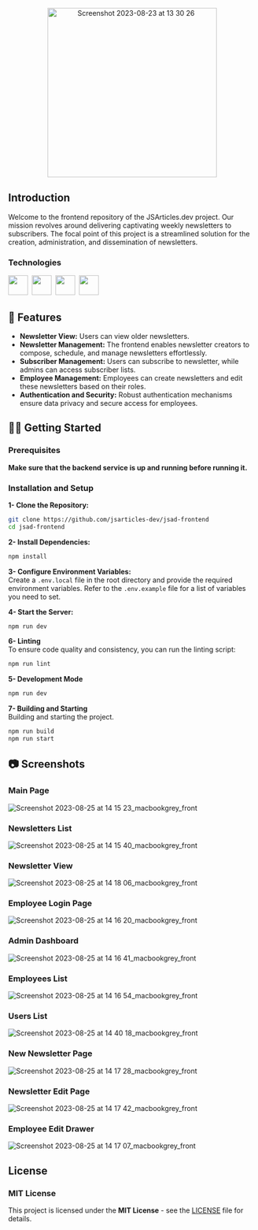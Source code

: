 <p align="center"><img width="344" alt="Screenshot 2023-08-23 at 13 30 26" src="https://github.com/jsarticles-dev/jsad-frontend/assets/20026295/ab3bf255-2df1-40ea-99e1-fafa9f9f7ab1">
</p>

## Introduction

Welcome to the frontend repository of the JSArticles.dev project. Our mission revolves around delivering captivating weekly newsletters to subscribers. The focal point of this project is a streamlined solution for the creation, administration, and dissemination of newsletters.

### Technologies
<img width="40px" height="40px" src="https://cdn.jsdelivr.net/gh/devicons/devicon/icons/nextjs/nextjs-original-wordmark.svg" />&nbsp; 
<img width="40px" height="40px" src="https://cdn.jsdelivr.net/gh/devicons/devicon/icons/typescript/typescript-original.svg" />&nbsp; 
<img width="40px" height="40px" src="https://cdn.jsdelivr.net/gh/devicons/devicon/icons/html5/html5-original.svg" />&nbsp; 
<img width="40px" height="40px" src="https://cdn.jsdelivr.net/gh/devicons/devicon/icons/css3/css3-original.svg" />&nbsp; 
          
          
          

## :rocket: Features

- **Newsletter View:** Users can view older newsletters.
- **Newsletter Management:** The frontend enables newsletter creators to compose, schedule, and manage newsletters effortlessly.
- **Subscriber Management:** Users can subscribe to newsletter, while admins can access subscriber lists.
- **Employee Management:** Employees can create newsletters and edit these newsletters based on their roles.
- **Authentication and Security:** Robust authentication mechanisms ensure data privacy and secure access for employees.


## :running_woman: Getting Started

### Prerequisites

**Make sure that the backend service is up and running before running it.**

### Installation and Setup 

**1- Clone the Repository:**

```bash
git clone https://github.com/jsarticles-dev/jsad-frontend
cd jsad-frontend
```

**2- Install Dependencies:**

```bash
npm install
```

**3- Configure Environment Variables:**
<br>
Create a `.env.local` file in the root directory and provide the required environment variables. Refer to the `.env.example` file for a list of variables you need to set.

**4- Start the Server:**

```bash
npm run dev
```

**6- Linting**
<br>
To ensure code quality and consistency, you can run the linting script:

```bash
npm run lint
```

**5- Development Mode**
<br>
```bash
npm run dev
```

**7- Building and Starting**
<br>
Building and starting the project.

```bash
npm run build
npm run start
```

## :camera: Screenshots

### Main Page
![Screenshot 2023-08-25 at 14 15 23_macbookgrey_front](https://github.com/jsarticles-dev/jsad-frontend/assets/20026295/3f66f9a7-47a2-4990-8d69-7aae81a885ef)


### Newsletters List
![Screenshot 2023-08-25 at 14 15 40_macbookgrey_front](https://github.com/jsarticles-dev/jsad-frontend/assets/20026295/2291c08d-bc02-43bb-ba92-67b0ce76643e)


### Newsletter View
![Screenshot 2023-08-25 at 14 18 06_macbookgrey_front](https://github.com/jsarticles-dev/jsad-frontend/assets/20026295/20c54f54-86f7-41d8-a7f0-b4c11886df16)


### Employee Login Page
![Screenshot 2023-08-25 at 14 16 20_macbookgrey_front](https://github.com/jsarticles-dev/jsad-frontend/assets/20026295/9b36bc43-b004-4db8-a90b-c54fb7883048)


### Admin Dashboard
![Screenshot 2023-08-25 at 14 16 41_macbookgrey_front](https://github.com/jsarticles-dev/jsad-frontend/assets/20026295/50d981f5-7959-4283-95b5-73b41f3acc0a)


### Employees List
![Screenshot 2023-08-25 at 14 16 54_macbookgrey_front](https://github.com/jsarticles-dev/jsad-frontend/assets/20026295/9d3d9c03-2ab8-41c7-92a5-99a1911472c0)


### Users List
![Screenshot 2023-08-25 at 14 40 18_macbookgrey_front](https://github.com/jsarticles-dev/jsad-frontend/assets/20026295/f12ff5bd-7a29-406d-ba2c-beb235a9abc4)


### New Newsletter Page
![Screenshot 2023-08-25 at 14 17 28_macbookgrey_front](https://github.com/jsarticles-dev/jsad-frontend/assets/20026295/09dfc4d9-764f-4df0-8235-cead791cd55e)


### Newsletter Edit Page
![Screenshot 2023-08-25 at 14 17 42_macbookgrey_front](https://github.com/jsarticles-dev/jsad-frontend/assets/20026295/5141ed1e-b9f8-4191-8a29-f8d1f197d725)


### Employee Edit Drawer
![Screenshot 2023-08-25 at 14 17 07_macbookgrey_front](https://github.com/jsarticles-dev/jsad-frontend/assets/20026295/02abde9c-48f8-42e9-a98d-96f340406933)


## License

### MIT License

This project is licensed under the **MIT License** - see the [LICENSE](https://github.com/jsarticles-dev/jsad-frontend/blob/master/LICENSE) file for details.
